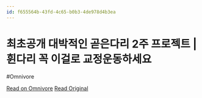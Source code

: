 ```yaml
---
id: f655564b-43fd-4c65-b0b3-4de978d4b3ea
---
```


# 최초공개 대박적인 곧은다리 2주 프로젝트 | 휜다리 꼭 이걸로 교정운동하세요
#Omnivore

[Read on Omnivore](https://omnivore.app/me/https-youtube-com-watch-v-c-ep-23-l-ne-9-q-18f84cc66af)
[Read Original](https://youtube.com/watch?v=cEp_23lNe9Q)

